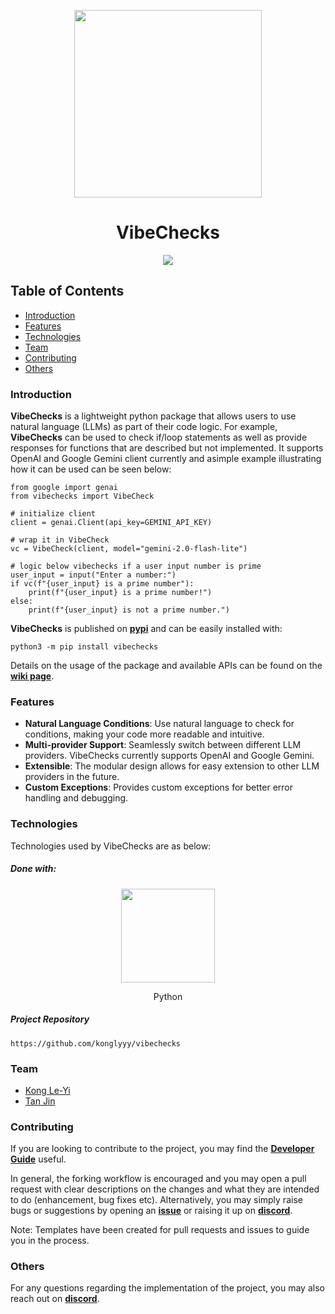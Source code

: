 <p align="center">
  <img width=300 src="https://raw.githubusercontent.com/konglyyy/vibechecks/main/assets/vibechecks.png" />
  <h1 align="center">VibeChecks</h1>
</p>

<p align="center">
  <a href="https://github.com/konglyyy/vibechecks/actions/workflows/ci-cd-pipeline.yml"> <img src="https://github.com/konglyyy/vibechecks/actions/workflows/ci-cd-pipeline.yml/badge.svg" /> </a>
</p>

## Table of Contents
* [Introduction](#introduction)
* [Features](#features)
* [Technologies](#technologies)
* [Team](#team)
* [Contributing](#contributing)
* [Others](#others)

### Introduction
**VibeChecks** is a lightweight python package that allows users to use natural language (LLMs) as part of their code logic. For example, **VibeChecks** can be used to check if/loop statements as well as provide responses for functions that are described but not implemented. It supports OpenAI and Google Gemini client currently and asimple example illustrating how it can be used can be seen below:
```
from google import genai
from vibechecks import VibeCheck

# initialize client
client = genai.Client(api_key=GEMINI_API_KEY)

# wrap it in VibeCheck
vc = VibeCheck(client, model="gemini-2.0-flash-lite")

# logic below vibechecks if a user input number is prime
user_input = input("Enter a number:")
if vc(f"{user_input} is a prime number"):
    print(f"{user_input} is a prime number!")
else:
    print(f"{user_input} is not a prime number.")
```

**VibeChecks** is published on [**pypi**](https://pypi.org/project/vibechecks/) and can be easily installed with:
```
python3 -m pip install vibechecks
```
Details on the usage of the package and available APIs can be found on the [**wiki page**](https://github.com/konglyyy/vibechecks/wiki).

### Features
- **Natural Language Conditions**: Use natural language to check for conditions, making your code more readable and intuitive.
- **Multi-provider Support**: Seamlessly switch between different LLM providers. VibeChecks currently supports OpenAI and Google Gemini.
- **Extensible**: The modular design allows for easy extension to other LLM providers in the future.
- **Custom Exceptions**: Provides custom exceptions for better error handling and debugging.

### Technologies
Technologies used by VibeChecks are as below:
##### Done with:

<p align="center">
  <img height="150" width="150" src="https://logos-download.com/wp-content/uploads/2016/10/Python_logo_icon.png"/>
</p>
<p align="center">
Python
</p>

##### Project Repository
```
https://github.com/konglyyy/vibechecks
```

### Team
* [Kong Le-Yi](https://github.com/konglyyy)
* [Tan Jin](https://github.com/tjtanjin)

### Contributing
If you are looking to contribute to the project, you may find the [**Developer Guide**](https://github.com/konglyyy/vibechecks/blob/main/docs/DeveloperGuide.md) useful.

In general, the forking workflow is encouraged and you may open a pull request with clear descriptions on the changes and what they are intended to do (enhancement, bug fixes etc). Alternatively, you may simply raise bugs or suggestions by opening an [**issue**](https://github.com/konglyyy/vibechecks/issues) or raising it up on [**discord**](https://discord.gg/dBW35GBCPZ).

Note: Templates have been created for pull requests and issues to guide you in the process.

### Others
For any questions regarding the implementation of the project, you may also reach out on [**discord**](https://discord.gg/dBW35GBCPZ).


